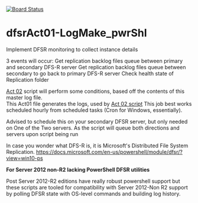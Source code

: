 [![Board Status](https://dev.azure.com/secondraw/5bbf8443-7599-4324-b501-11880661b1ae/4c9b1020-bb63-4fb4-a4fc-a18fb697f662/_apis/work/boardbadge/9cd4f7b2-1c79-4cef-9552-9c0fd7ed7914)](https://dev.azure.com/secondraw/5bbf8443-7599-4324-b501-11880661b1ae/_boards/board/t/4c9b1020-bb63-4fb4-a4fc-a18fb697f662/Microsoft.RequirementCategory)
# dfsrAct01-LogMake_pwrShl
Implement DFSR monitoring to collect instance details

3 events will occur:
  Get replication backlog files queue between primary and secondary DFS-R server
  Get replication backlog files queue between secondary to go back to primary DFS-R server
  Check health state of Replication folder
  

[Act 02](https://github.com/botsama/dfsrAct02-LogAction_pwrShl) script will perform some conditions, based off the contents of this master log file.  
This Act01 file generates the logs, used by [Act 02 script](https://github.com/botsama/dfsrAct02-LogAction_pwrShl)
This job best works scheduled hourly from scheduled tasks (Cron for Windows, essentially).

Advised to schedule this on your secondary DFSR server, but only needed on One of the Two servers. As the script will queue both directions and servers upon script being run

In case you wonder what DFS-R is, it is Microsoft's Distributed File System Replication.
https://docs.microsoft.com/en-us/powershell/module/dfsr/?view=win10-ps

**For Server 2012 non-R2 lacking PowerShell DFSR utilities**

Post Server 2012-R2 editions have really robust powershell support but these scripts are tooled for compatibility with Server 2012-Non R2 support by polling DFSR state with OS-level commands and building log history.
